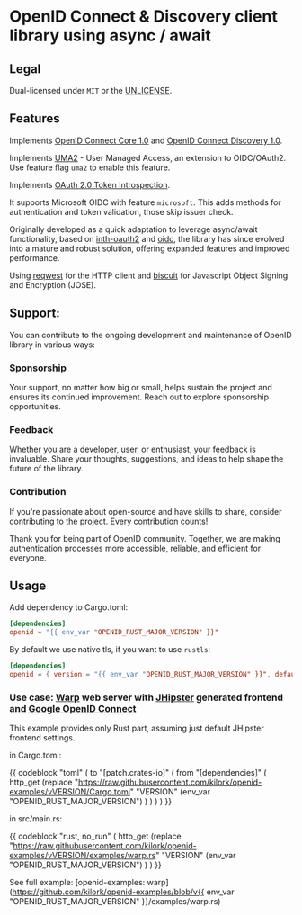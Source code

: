 # OpenID Connect & Discovery client library using async / await

## Legal

Dual-licensed under `MIT` or the [UNLICENSE](http://unlicense.org/).

## Features

Implements [OpenID Connect Core 1.0](https://openid.net/specs/openid-connect-core-1_0.html) and [OpenID Connect Discovery 1.0](https://openid.net/specs/openid-connect-discovery-1_0.html).

Implements [UMA2](https://docs.kantarainitiative.org/uma/wg/oauth-uma-federated-authz-2.0-09.html) - User Managed Access, an extension to OIDC/OAuth2. Use feature flag `uma2` to enable this feature.

Implements [OAuth 2.0 Token Introspection](https://datatracker.ietf.org/doc/html/rfc7662).

It supports Microsoft OIDC with feature `microsoft`. This adds methods for authentication and token validation, those skip issuer check.

Originally developed as a quick adaptation to leverage async/await functionality, based on [inth-oauth2](https://crates.io/crates/inth-oauth2) and [oidc](https://crates.io/crates/oidc), the library has since evolved into a mature and robust solution, offering expanded features and improved performance.

Using [reqwest](https://crates.io/crates/reqwest) for the HTTP client and [biscuit](https://crates.io/crates/biscuit) for Javascript Object Signing and Encryption (JOSE).

## Support:

You can contribute to the ongoing development and maintenance of OpenID library in various ways:

### Sponsorship

Your support, no matter how big or small, helps sustain the project and ensures its continued improvement. Reach out to explore sponsorship opportunities.

### Feedback

Whether you are a developer, user, or enthusiast, your feedback is invaluable. Share your thoughts, suggestions, and ideas to help shape the future of the library.

### Contribution

If you're passionate about open-source and have skills to share, consider contributing to the project. Every contribution counts!

Thank you for being part of OpenID community. Together, we are making authentication processes more accessible, reliable, and efficient for everyone.

## Usage

Add dependency to Cargo.toml:

```toml
[dependencies]
openid = "{{ env_var "OPENID_RUST_MAJOR_VERSION" }}"
```

By default we use native tls, if you want to use `rustls`:

```toml
[dependencies]
openid = { version = "{{ env_var "OPENID_RUST_MAJOR_VERSION" }}", default-features = false, features = ["rustls"] }
```

### Use case: [Warp](https://crates.io/crates/warp) web server with [JHipster](https://www.jhipster.tech/) generated frontend and [Google OpenID Connect](https://developers.google.com/identity/protocols/OpenIDConnect)

This example provides only Rust part, assuming just default JHipster frontend settings.

in Cargo.toml:

{{ codeblock "toml" ( to "[patch.crates-io]" ( from "[dependencies]" ( http_get (replace "https://raw.githubusercontent.com/kilork/openid-examples/vVERSION/Cargo.toml" "VERSION" (env_var "OPENID_RUST_MAJOR_VERSION") ) ) ) ) }}

in src/main.rs:

{{ codeblock "rust, no_run" ( http_get (replace "https://raw.githubusercontent.com/kilork/openid-examples/vVERSION/examples/warp.rs" "VERSION" (env_var "OPENID_RUST_MAJOR_VERSION") ) ) }}

See full example: [openid-examples: warp](https://github.com/kilork/openid-examples/blob/v{{ env_var "OPENID_RUST_MAJOR_VERSION" }}/examples/warp.rs)
